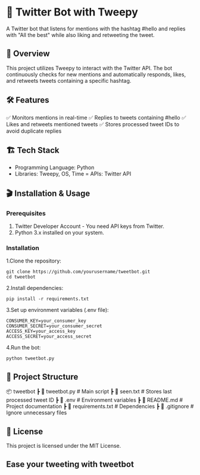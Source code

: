 # 📌 Twitter Bot with Tweepy

A Twitter bot that listens for mentions with the hashtag #hello and replies with "All the best" while also liking and retweeting the tweet.

## 🚀 Overview

This project utilizes Tweepy to interact with the Twitter API. The bot continuously checks for new mentions and automatically responds, likes, and retweets tweets containing a specific hashtag.

## 🛠 Features

✅ Monitors mentions in real-time
✅ Replies to tweets containing #hello
✅ Likes and retweets mentioned tweets
✅ Stores processed tweet IDs to avoid duplicate replies

## 🏗 Tech Stack

- Programming Language: Python
- Libraries: Tweepy, OS, Time
= APIs: Twitter API

## 🎬 Installation & Usage

### Prerequisites
1. Twitter Developer Account - You need API keys from Twitter.
2. Python 3.x installed on your system.

### Installation
1.Clone the repository:
```
git clone https://github.com/yourusername/tweetbot.git
cd tweetbot
```
2.Install dependencies:
```
pip install -r requirements.txt
```
3.Set up environment variables (.env file):
```
CONSUMER_KEY=your_consumer_key
CONSUMER_SECRET=your_consumer_secret
ACCESS_KEY=your_access_key
ACCESS_SECRET=your_access_secret
```
4.Run the bot:
```
python tweetbot.py
```
## 📂 Project Structure
📦 tweetbot
 ┣ 📜 tweetbot.py         # Main script
 ┣ 📜 seen.txt            # Stores last processed tweet ID
 ┣ 📜 .env                # Environment variables
 ┣ 📜 README.md           # Project documentation
 ┣ 📜 requirements.txt    # Dependencies
 ┣ 📜 .gitignore          # Ignore unnecessary files
 
## 📜 License
This project is licensed under the MIT License. 

## Ease your tweeting with tweetbot

